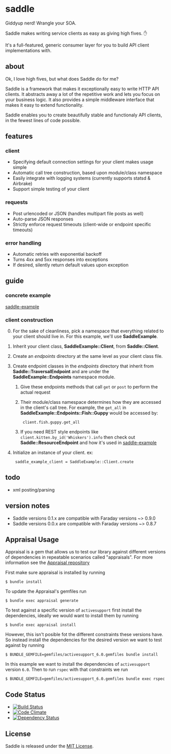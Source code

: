 # saddle

Giddyup nerd! Wrangle your SOA.

Saddle makes writing service clients as easy as giving high fives. :hand:

It's a full-featured, generic consumer layer for you to build API client implementations with.


## about

Ok, I love high fives, but what does Saddle do for me?

Saddle is a framework that makes it exceptionally easy to write HTTP API clients. It abstracts away a lot of the repetitive work and lets you focus on your business logic. It also provides a simple middleware interface that makes it easy to extend functionality.

Saddle enables you to create beautifully stable and functionaly API clients, in the fewest lines of code possible.


## features

### client
* Specifying default connection settings for your client makes usage simple
* Automatic call tree construction, based upon module/class namespace
* Easily integrate with logging systems (currently supports statsd & Airbrake)
* Support simple testing of your client

### requests
* Post urlencoded or JSON (handles multipart file posts as well)
* Auto-parse JSON responses
* Strictly enforce request timeouts (client-wide or endpoint specific timeouts)

### error handling
* Automatic retries with exponential backoff
* Turns 4xx and 5xx responses into exceptions
* If desired, silently return default values upon exception


## guide

### concrete example
[saddle-example](https://github.com/mLewisLogic/saddle-example)

### client construction
0. For the sake of cleanliness, pick a namespace that everything related to your client should live in. For this example, we'll use __SaddleExample__.
1. Inherit your client class, __SaddleExample::Client__, from __Saddle::Client__.
2. Create an _endpoints_ directory at the same level as your client class file.
3. Create endpoint classes in the _endpoints_ directory that inherit from __Saddle::TraversalEndpoint__ and are under the __SaddleExample::Endpoints__ namespace module.
    1. Give these endpoints methods that call `get` or `post` to perform the actual request
    2. Their module/class namespace determines how they are accessed in the client's call tree. For example, the `get_all` in __SaddleExample::Endpoints::Fish::Guppy__ would be accessed by:

            client.fish.guppy.get_all

    3. If you need REST style endpoints like `client.kitten.by_id('Whiskers').info` then check out __Saddle::ResourceEndpoint__ and how it's used in [saddle-example](https://github.com/mLewisLogic/saddle-example/blob/master/lib/saddle-example/endpoints/kitten.rb)

4. Initialize an instance of your client. ex:

        saddle_example_client = SaddleExample::Client.create



## todo
* xml posting/parsing


## version notes

* Saddle versions 0.1.x are compatible with Faraday versions ~> 0.9.0
* Saddle versions 0.0.x are compatible with Faraday versions ~> 0.8.7

## Appraisal Usage

Appraisal is a gem that allows us to test our library against different versions of dependencies in repeatable scenarios called "appraisals". For more information see
the [Appraisal repository](https://github.com/thoughtbot/appraisal)

First make sure appraisal is installed by running

```
$ bundle install
```

To update the Appraisal's gemfiles run

```
$ bundle exec appraisal generate
```

To test against a specific version of `activesupport` first install the dependencies, ideally we would want to install them by running
```
$ bundle exec appraisal install
```

However, this isn't posible fot the different constraints these versions have. So instead install the dependencies for the desired version we want to test against by running

```
$ BUNDLE_GEMFILE=gemfiles/activesupport_6.0.gemfiles bundle install
```

In this example we want to install the dependencies of `activesupport` version `6.0`. Then to run `rspec` with that constraints we run

```
$ BUNDLE_GEMFILE=gemfiles/activesupport_6.0.gemfiles bundle exec rspec
```

## Code Status

* [![Build Status](https://travis-ci.org/mLewisLogic/saddle.png?branch=master)](https://travis-ci.org/mLewisLogic/saddle)
* [![Code Climate](https://codeclimate.com/github/mLewisLogic/saddle.png)](https://codeclimate.com/github/mLewisLogic/saddle)
* [![Dependency Status](https://gemnasium.com/mLewisLogic/saddle.png)](https://gemnasium.com/mLewisLogic/saddle)


## License

Saddle is released under the [MIT License](http://www.opensource.org/licenses/MIT).
